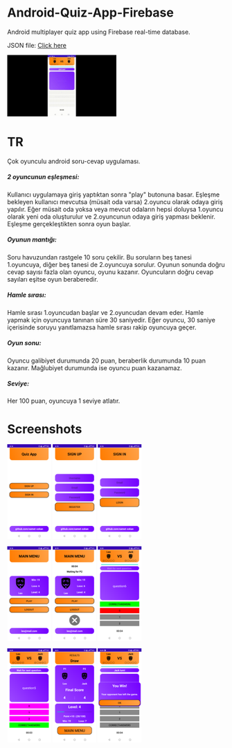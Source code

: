 # Android-Quiz-App-Firebase
Android multiplayer quiz app using Firebase real-time database.
<p>JSON file: <a href="https://github.com/samet-ozkan/Android-Quiz-App-Firebase/blob/main/quiz-app.json">Click here</a></p>
<p><img src="https://github.com/samet-ozkan/Android-Quiz-App-Firebase/blob/main/Screenshots/quizApp.gif" width="50%" height="50%"></p>

<h1>TR</h1>
<p>Çok oyunculu android soru-cevap uygulaması.</p>

<h5>2 oyuncunun eşleşmesi:</h5>
<p>Kullanıcı uygulamaya giriş yaptıktan sonra "play" butonuna basar. Eşleşme bekleyen kullanıcı mevcutsa (müsait oda varsa) 2.oyuncu olarak odaya giriş yapılır. Eğer müsait oda yoksa veya mevcut odaların hepsi doluysa 1.oyuncu olarak yeni oda oluşturulur ve 2.oyuncunun odaya giriş yapması beklenir. Eşleşme gerçekleştikten sonra oyun başlar.</p>

<h5>Oyunun mantığı:</h5>
<p>Soru havuzundan rastgele 10 soru çekilir. Bu soruların beş tanesi 1.oyuncuya, diğer beş tanesi de 2.oyuncuya sorulur. Oyunun sonunda doğru cevap sayısı fazla olan oyuncu, oyunu kazanır. Oyuncuların doğru cevap sayıları eşitse oyun beraberedir.</p>

<h5>Hamle sırası:</h5>
<p>Hamle sırası 1.oyuncudan başlar ve 2.oyuncudan devam eder. Hamle yapmak için oyuncuya tanınan süre 30 saniyedir. Eğer oyuncu, 30 saniye içerisinde soruyu yanıtlamazsa hamle sırası rakip oyuncuya geçer.</p>

<h5>Oyun sonu:</h5>
<p>Oyuncu galibiyet durumunda 20 puan, beraberlik durumunda 10 puan kazanır. Mağlubiyet durumunda ise oyuncu puan kazanamaz.</p>

<h5>Seviye:</h5>
<p>Her 100 puan, oyuncuya 1 seviye atlatır.</p>

<h1>Screenshots</h1>
<p><img src="https://github.com/samet-ozkan/Android-Quiz-App-Firebase/blob/main/Screenshots/Screenshot_20220328-201804.png" width="20%" height="20%"> <img src="https://github.com/samet-ozkan/Android-Quiz-App-Firebase/blob/main/Screenshots/Screenshot_20220328-201810.png" width="20%" height="20%"> <img src="https://github.com/samet-ozkan/Android-Quiz-App-Firebase/blob/main/Screenshots/Screenshot_20220328-201819.png" width="20%" height="20%"></p>
<p><img src="https://github.com/samet-ozkan/Android-Quiz-App-Firebase/blob/main/Screenshots/Screenshot_20220328-201849.png" width="20%" height="20%"> <img src="https://github.com/samet-ozkan/Android-Quiz-App-Firebase/blob/main/Screenshots/Screenshot_20220328-201950.png" width="20%" height="20%"> <img src="https://github.com/samet-ozkan/Android-Quiz-App-Firebase/blob/main/Screenshots/Screenshot_20220328-202026.png" width="20%" height="20%"></p>
<p><img src="https://github.com/samet-ozkan/Android-Quiz-App-Firebase/blob/main/Screenshots/Screenshot_20220328-202057.png" width="20%" height="20%"> <img src="https://github.com/samet-ozkan/Android-Quiz-App-Firebase/blob/main/Screenshots/Screenshot_20220328-202113.png" width="20%" height="20%"> <img src="https://github.com/samet-ozkan/Android-Quiz-App-Firebase/blob/main/Screenshots/Screenshot_20220328-202340.png" width="20%" height="20%"></p>
